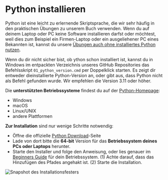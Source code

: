 # Python installieren
Python ist eine leicht zu erlernende Skriptsprache, die wir sehr häufig in den praktischen Übungen zu unserem Buch verwenden. Wenn du auf deinem Laptop oder PC keine Software installieren darfst oder möchtest, weil dies zum Beispiel ein Firmen-Laptop oder ein ausgeliehener PC eines Bekannten ist, kannst du unsere [Übungen auch ohne installiertes Python nutzen](...).

Wenn du dir nicht sicher bist, ob ython schon installiert ist, kannst du in Windows im entpackten Verzeichnis unseres GitHub Repositories das Befehlsskript `01_python_version.cmd` per Doppelklick starten. Es zeigt dir entweder dieinstallierte Python-Version an, oder gibt aus, dass Python nicht als Befehl gefunden wurde. Wir empfehlen die Version 3.11 oder höher.

Die **unterstützten Betriebssysteme** findest du auf der [Python-Homepage](https://www.python.org/):
* Windows
* macOS
* Linux/UNIX
* andere Plattformen

**Zur Installation** sind nur wenige Schritte notwendig:
* Öffne die offizielle [Python Download](https://www.python.org/downloads)-Seite
* Lade von dort bitte die **64-bit** Version für das **Betriebssystem deines PCs oder Laptops** herunter.
* Starte den Installer und folge den Anweisung, oder lies genauer im [Beginners Guide](https://wiki.python.org/moin/BeginnersGuide/Download) für dein Betriebssystem.
  (1) Achte darauf, dass das Hinzufügen des Pfades angehakt ist.
  (2) Starte die Installation.

![Snapshot des Installationsfesters](windows_install_snap.png) 
